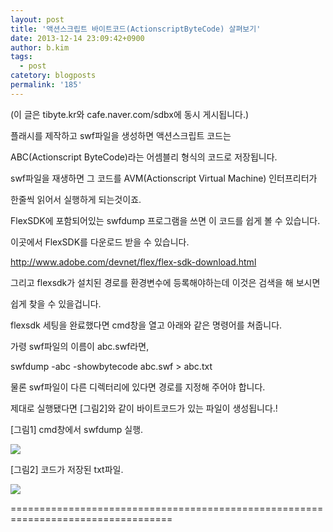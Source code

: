 ```yaml
---
layout: post
title: '액션스크립트 바이트코드(ActionscriptByteCode) 살펴보기'
date: 2013-12-14 23:09:42+0900
author: b.kim
tags:
  - post
catetory: blogposts
permalink: '185'
---
```



  

  

  

  

(이 글은 tibyte.kr와 cafe.naver.com/sdbx에 동시 게시됩니다.)

  

  

플래시를 제작하고 swf파일을 생성하면 액션스크립트 코드는

ABC(Actionscript ByteCode)라는 어셈블리 형식의 코드로 저장됩니다.

swf파일을 재생하면 그 코드를 AVM(Actionscript Virtual Machine) 인터프리터가

한줄씩 읽어서 실행하게 되는것이죠.

  

FlexSDK에 포함되어있는 swfdump 프로그램을 쓰면 이 코드를 쉽게 볼 수 있습니다.

이곳에서 FlexSDK를 다운로드 받을 수 있습니다.

<http://www.adobe.com/devnet/flex/flex-sdk-download.html>

  

그리고 flexsdk가 설치된 경로를 환경변수에 등록해야하는데 이것은 검색을 해 보시면

쉽게 찾을 수 있을겁니다.

  

  

flexsdk 세팅을 완료했다면 cmd창을 열고 아래와 같은 명령어를 쳐줍니다.

가령 swf파일의 이름이 abc.swf라면,

  

swfdump -abc -showbytecode abc.swf > abc.txt

  

물론 swf파일이 다른 디렉터리에 있다면 경로를 지정해 주어야 합니다.

제대로 실행됐다면 [그림2]와 같이 바이트코드가 있는 파일이 생성됩니다.!

  

  

  

  

  

[그림1] cmd창에서 swfdump 실행.

![](https://raw.githubusercontent.com/tibyte/blog-res/master/legacy/185/0.png)

  

  

  

[그림2] 코드가 저장된 txt파일.

![](https://raw.githubusercontent.com/tibyte/blog-res/master/legacy/185/1.png)

  

  

  

  

==================================================================================

  


